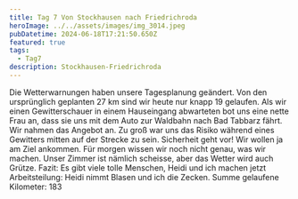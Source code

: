 ```yaml
---
title: Tag 7 Von Stockhausen nach Friedrichroda
heroImage: ../../assets/images/img_3014.jpeg
pubDatetime: 2024-06-18T17:21:50.650Z
featured: true
tags:
  - Tag7
description: Stockhausen-Friedrichroda
---
```

Die Wetterwarnungen haben unsere Tagesplanung geändert. Von den ursprünglich geplanten 27 km sind wir heute nur knapp 19 gelaufen. Als wir einen Gewitterschauer in einem Hauseingang abwarteten bot uns eine nette Frau an, dass sie uns mit dem Auto zur Waldbahn nach Bad Tabbarz fährt. Wir nahmen das Angebot an. Zu groß war uns das Risiko während eines Gewitters mitten auf der Strecke zu sein. Sicherheit geht vor! Wir wollen ja am Ziel ankommen. Für morgen wissen wir noch nicht genau, was wir machen. Unser Zimmer ist nämlich scheisse, aber das Wetter wird auch Grütze. Fazit: Es gibt viele tolle Menschen, Heidi und ich machen jetzt Arbeitsteilung: Heidi nimmt Blasen und ich  die Zecken.  Summe gelaufene Kilometer: 183